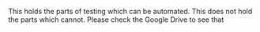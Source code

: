 This holds the parts of testing which can be automated.  This does not hold the parts which cannot.  Please check the Google Drive to see that